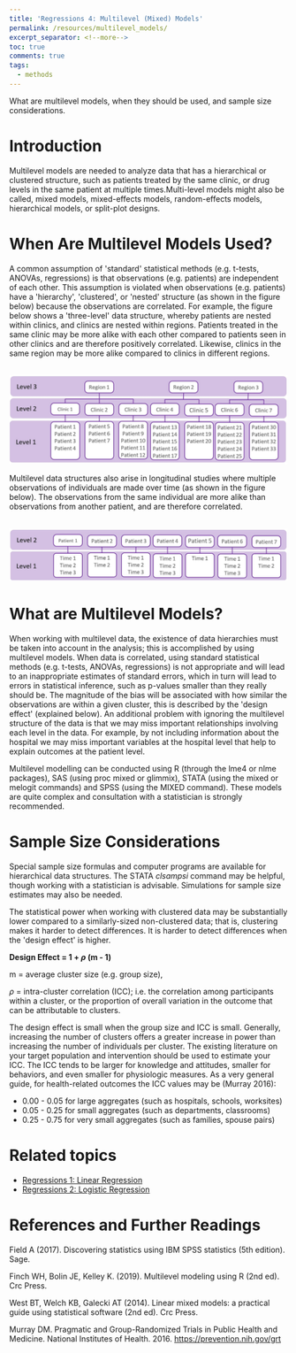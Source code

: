 ```yaml
---
title: 'Regressions 4: Multilevel (Mixed) Models'
permalink: /resources/multilevel_models/
excerpt_separator: <!--more-->
toc: true
comments: true
tags:
  - methods
---
```



What are multilevel models, when they should be used, and sample size considerations. 
<!--more-->

# Introduction
Multilevel models are needed to analyze data that has a hierarchical or clustered structure, such as patients treated by the same clinic, or drug levels in the same patient at multiple times.Multi-level models might also be called, mixed models, mixed-effects models, random-effects models, hierarchical models, or split-plot designs. 

 

# When Are Multilevel Models Used?
A common assumption of 'standard' statistical methods (e.g. t-tests, ANOVAs, regressions) is that observations (e.g. patients) are independent of each other. This assumption is violated when observations (e.g. patients) have a 'hierarchy', 'clustered', or 'nested' structure (as shown in the figure below) because the observations are correlated. For example, the figure below shows a 'three-level' data structure, whereby patients are nested within clinics, and clinics are nested within regions. Patients treated in the same clinic may be more alike with each other compared to patients seen in other clinics and are therefore positively correlated. Likewise, clinics in the same region may be more alike compared to clinics in different regions.

<br/><img src='/images/posts/regressions/multilevel/MixedModels1.JPG'>  <br/>

Multilevel data structures also arise in longitudinal studies where multiple observations of individuals are made over time (as shown in the figure below). The observations from the same individual are more alike than observations from another patient, and are therefore correlated. 

<br/><img src='/images/posts/regressions/multilevel/MixedModels2.JPG'>  <br/>


# What are Multilevel Models?
When working with multilevel data, the existence of data hierarchies must be taken into account in the analysis; this is accomplished by using multilevel models. When data is correlated, using standard statistical methods (e.g. t-tests, ANOVAs, regressions) is not appropriate and will lead to an inappropriate estimates of standard errors, which in turn will lead to errors in statistical inference, such as p-values smaller than they really should be. The magnitude of the bias will be associated with how similar the observations are within a given cluster, this is described by the 'design effect' (explained below). An additional problem with ignoring the multilevel structure of the data is that we may miss important relationships involving each level in the data. For example, by not including information about the hospital  we may miss important variables at the hospital level that help to explain outcomes at the patient level. 

Multilevel modelling can be conducted using R (through the lme4 or nlme packages), SAS (using proc mixed or glimmix), STATA (using the mixed or melogit commands) and SPSS (using the MIXED command). These models are quite complex and consultation with a statistician is strongly recommended.



# Sample Size Considerations
Special sample size formulas and computer programs are available for hierarchical data structures. The STATA *clsampsi* command may be helpful, though working with a statistician is advisable. Simulations for sample size estimates may also be needed. 

The statistical power when working with clustered data may be substantially lower compared to a similarly-sized non-clustered data; that is, clustering makes it harder to detect differences. It is harder to detect differences when the 'design effect' is higher. 

**Design Effect = 1 + $\rho$ (m - 1)**

m = average cluster size (e.g. group size), 

$\rho$ = intra-cluster correlation (ICC); i.e. the correlation among participants within a cluster, or the proportion of overall variation in the outcome that can be attributable to clusters. 

The design effect is small when the group size and ICC is small. Generally, increasing the number of clusters offers a greater increase in power than increasing the number of individuals per cluster. The existing literature on your target population and intervention should be used to estimate your ICC. The ICC tends to be larger for knowledge and attitudes, smaller for behaviors, and even smaller for physiologic measures. As a very general guide, for health-related outcomes the ICC values may be (Murray 2016):       
- 0.00 - 0.05 for large aggregates (such as hospitals, schools, worksites)
- 0.05 - 0.25 for small aggregates (such as departments, classrooms)
- 0.25 - 0.75 for very small aggregates (such as families, spouse pairs)


# Related topics
- [Regressions 1: Linear Regression](/resources/linear_reg/)
- [Regressions 2: Logistic Regression](/resources/logistic_reg/)



# References and Further Readings 

Field A (2017). Discovering statistics using IBM SPSS statistics (5th edition). Sage.

Finch WH, Bolin JE, Kelley K. (2019). Multilevel modeling using R (2nd ed). Crc Press.

West BT, Welch KB, Galecki AT (2014). Linear mixed models: a practical guide using statistical software (2nd ed). Crc Press.

Murray DM. Pragmatic and Group-Randomized Trials in Public Health and Medicine. National Institutes of Health. 2016. https://prevention.nih.gov/grt


